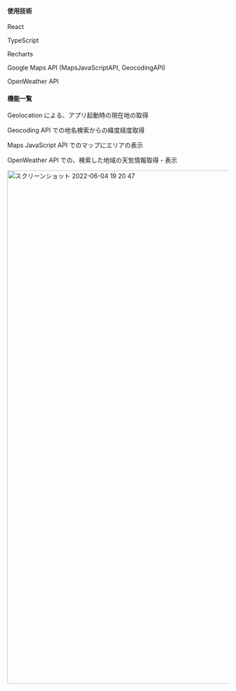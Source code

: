 #### 使用技術

React

TypeScript

Recharts

Google Maps API (MapsJavaScriptAPI, GeocodingAPI)

OpenWeather API

#### 機能一覧

Geolocation による、アプリ起動時の現在地の取得

Geocoding API での地名検索からの緯度経度取得

Maps JavaScript API でのマップにエリアの表示

OpenWeather API での、検索した地域の天気情報取得・表示

<img width="1166" alt="スクリーンショット 2022-06-04 19 20 47" src="https://user-images.githubusercontent.com/71999060/172121115-28bcaf6c-267f-425a-ac40-0eea2586368a.png">

